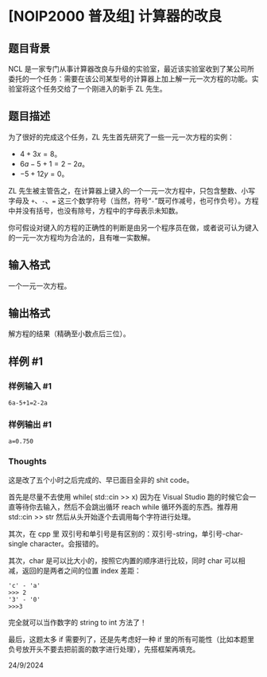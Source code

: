 # [NOIP2000 普及组] 计算器的改良

## 题目背景

NCL 是一家专门从事计算器改良与升级的实验室，最近该实验室收到了某公司所委托的一个任务：需要在该公司某型号的计算器上加上解一元一次方程的功能。实验室将这个任务交给了一个刚进入的新手 ZL 先生。

## 题目描述

为了很好的完成这个任务，ZL 先生首先研究了一些一元一次方程的实例：

- $4+3x=8$。
- $6a-5+1=2-2a$。
- $-5+12y=0$。

ZL 先生被主管告之，在计算器上键入的一个一元一次方程中，只包含整数、小写字母及 `+`、`-`、`=` 这三个数学符号（当然，符号“`-`”既可作减号，也可作负号）。方程中并没有括号，也没有除号，方程中的字母表示未知数。

你可假设对键入的方程的正确性的判断是由另一个程序员在做，或者说可认为键入的一元一次方程均为合法的，且有唯一实数解。

## 输入格式

一个一元一次方程。

## 输出格式

解方程的结果（精确至小数点后三位）。

## 样例 #1

### 样例输入 #1

```
6a-5+1=2-2a
```

### 样例输出 #1

```
a=0.750
```

### Thoughts
这是改了五个小时之后完成的、早已面目全非的 shit code。

首先是尽量不去使用 while( std::cin >> x) 因为在 Visual Studio 跑的时候它会一直等待你去输入，然后不会跳出循环 reach while 循环外面的东西。推荐用 std::cin >> str 然后从头开始逐个去调用每个字符进行处理。

其次，在 cpp 里 双引号和单引号是有区别的：双引号-string，单引号-char-single character。会报错的。

其次，char 是可以比大小的，按照它内置的顺序进行比较，同时 char 可以相减，返回的是两者之间的位置 index 差距：
```
'c' - 'a'
>>> 2
'3' - '0'
>>>3
```
完全就可以当作数字的 string to int 方法了！

最后，这题太多 if 需要列了，还是先考虑好一种 if 里的所有可能性（比如本题里负号放开头不要去把前面的数字进行处理），先搭框架再填充。

24/9/2024
